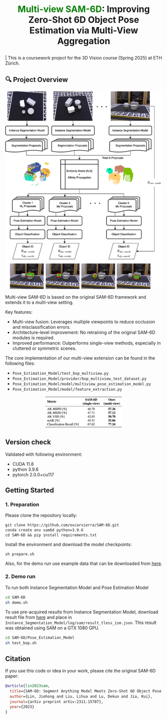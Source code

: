 # <p align="center"> <font color=#008000>Multi-view SAM-6D</font>: Improving Zero-Shot 6D Object Pose Estimation via Multi-View Aggregation</p>

| This is a coursework project for the 3D Vision course (Spring 2025) at ETH Zürich.


## 🔍 Project Overview

![System Architecture](images/multiview_architecture_diagram.png)

Multi-view SAM-6D is based on the original SAM-6D framework and extends it to a multi-view setting.

Key features:
- Multi-view fusion: Leverages multiple viewpoints to reduce occlusion and misclassification errors.
- Architecture-level improvement: No retraining of the original SAM-6D modules is required.
- Improved performance: Outperforms single-view methods, especially in cluttered or symmetric scenes.

The core implementation of our multi-view extension can be found in the following files:

- `Pose_Estimation_Model/test_bop_multiview.py` 
- `Pose_Estimation_Model/provider/bop_multiview_test_dataset.py`
- `Pose_Estimation_Model/model/multiview_pose_estimation_model.py`
- `Pose_Estimation_Model/model/feature_extraction.py`


<center>
    <img src="images/multiview-sam6d-result.png" alt="Multiview-SAM-6D-Result" width="50%"/>
</center>

## Version check
Validated with following environment: 
- CUDA 11.8
- python 3.9.6
- pytorch 2.0.0+cu117

## Getting Started

### 1. Preparation
Please clone the repository locally:
```
git clone https://github.com/oxcarxierra/SAM-6D.git
conda create env sam6d python=3.9.6
cd SAM-6D && pip install requirements.txt
```

Install the environment and download the model checkpoints:
```
sh prepare.sh
```

Also, for the demo run use example data that can be downloaded from [here](https://drive.google.com/file/d/1xvcLY7Y7xjXKOSCwrHqQV3OdssjMuPOp/view?usp=sharing).

### 2. Demo run
To run both Instance Segmentation Model and Pose Estimation Model

```bash
cd SAM-6D
sh demo.sh
```

To use pre-acquired results from Instance Segmentation Model, download result file from [here](https://drive.google.com/file/d/19AUDIn_5Uwu3MvKjQLbOk2SANPAaTyyw/view?usp=sharing) and place in `Instance_Segmentation_Model/log/sam/result_tless_ism.json`.
This result was obtained using SAM on a GTX 1080 GPU.

```bash
cd SAM-6D/Pose_Estimation_Model
sh test_bop.sh
```

## Citation

If you use this code or idea in your work, please cite the original SAM-6D paper:

```bibtex
@article{lin2023sam,
  title={SAM-6D: Segment Anything Model Meets Zero-Shot 6D Object Pose Estimation},
  author={Lin, Jiehong and Liu, Lihua and Lu, Dekun and Jia, Kui},
  journal={arXiv preprint arXiv:2311.15707},
  year={2023}
}
```
